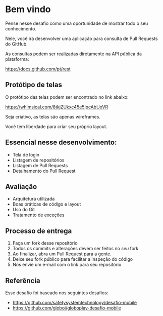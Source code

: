# Bem vindo

Pense nesse desafio como uma oportunidade de mostrar todo o seu conhecimento.

Nele, você irá desenvolver uma aplicação para consulta de Pull Requests do GitHub.

As consultas podem ser realizadas diretamente na API pública da plataforma:

https://docs.github.com/pt/rest

## Protótipo de telas

O protótipo das telas podem ser encontrado no link abaixo:

https://whimsical.com/8tkjZUkxc45e5ipcAbUoVR

Seja criativo, as telas são apenas wireframes.

Você tem liberdade para criar seu próprio layout.

## Essencial nesse desenvolvimento:

- Tela de login
- Listagem de repositórios
- Listagem de Pull Requests
- Detalhamento do Pull Request

## Avaliação

- Arquitetura utilizada
- Boas práticas de código e layout
- Uso do Git
- Tratamento de exceções

## Processo de entrega

1. Faça um fork desse repositório
1. Todos os commits e alterações devem ser feitos no *seu* fork
1. Ao finalizar, abra um Pull Request para a gente.
1. Deixe seu fork público para facilitar a inspeção do código
1. Nos envie um e-mail com o link para seu repositório

## Referência

Esse desafio foi baseado nos seguintes desafios:

- https://github.com/safetysystemtechnology/desafio-mobile
- https://github.com/globoi/globoplay-desafio-mobile